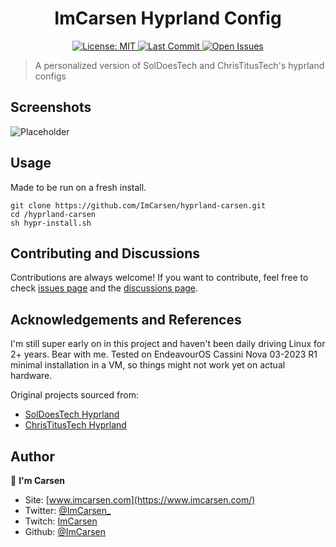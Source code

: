 <h1 align="center">ImCarsen Hyprland Config</h1>
<p align="center">
  <a href="https://choosealicense.com/licenses/mit/">
    <img alt="License: MIT" src="https://img.shields.io/github/license/ImCarsen/hyprland-carsen?style=for-the-badge" target="_blank" />
  </a>
  <a href="https://github.com/ImCarsen/hyprland-carsen/commits/master">
    <img alt="Last Commit" src="https://img.shields.io/github/last-commit/ImCarsen/hyprland-carsen?style=for-the-badge" target="_blank" />
  </a>
  <a href="https://github.com/ImCarsen/hyprland-carsen/issues">
    <img alt="Open Issues" src="https://img.shields.io/github/issues/ImCarsen/hyprland-carsen?style=for-the-badge" target="_blank" />
  </a>
</p>

> A personalized version of SolDoesTech and ChrisTitusTech's hyprland configs<br /> 


## Screenshots

![Placeholder]()


## Usage
Made to be run on a fresh install.
```
git clone https://github.com/ImCarsen/hyprland-carsen.git
cd /hyprland-carsen
sh hypr-install.sh
```

## Contributing and Discussions

Contributions are always welcome! If you want to contribute, feel free to check [issues page](https://github.com/ImCarsen/hyprland-carsen/issues) and the [discussions page](https://github.com/ImCarsen/hyprland-carsen/issues).<br />

## Acknowledgements and References
I'm still super early on in this project and haven't been daily driving Linux for 2+ years. Bear with me.
Tested on EndeavourOS Cassini Nova 03-2023 R1 minimal installation in a VM, so things might not work yet on actual hardware.

Original projects sourced from:
 - [SolDoesTech Hyprland](https://github.com/soldoestech/hyprland)
 - [ChrisTitusTech Hyprland](https://github.com/ChrisTitusTech/hyprland-titus)
 
## Author

👤 **I'm Carsen**

- Site: [www.imcarsen.com](https://www.imcarsen.com/)
- Twitter: [@ImCarsen_](https://twitter.com/ImCarsen_)
- Twitch: [ImCarsen](https://www.twitch.tv/imcarsen)
- Github: [@ImCarsen](https://github.com/ImCarsen)

